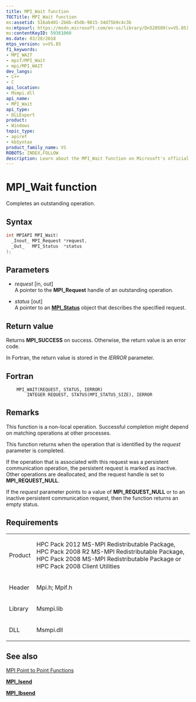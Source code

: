 ```yaml
---
title: MPI_Wait function
TOCTitle: MPI_Wait function
ms:assetid: 516ab401-2b6b-45db-9815-34d75b9c4c3b
ms:mtpsurl: https://msdn.microsoft.com/en-us/library/Dn520589(v=VS.85)
ms:contentKeyID: 59361060
ms.date: 03/28/2018
mtps_version: v=VS.85
f1_keywords:
- MPI_WAIT
- mpif/MPI_Wait
- mpi/MPI_WAIT
dev_langs:
- C++
- C
api_location:
- Msmpi.dll
api_name:
- MPI_Wait
api_type:
- DLLExport
product:
- Windows
topic_type:
- apiref
- kbSyntax
product_family_name: VS
ROBOTS: INDEX,FOLLOW
description: Learn about the MPI_Wait function on Microsoft's official site. Understand its syntax, parameters, return values, and how it completes operations.
---
```


# MPI\_Wait function

Completes an outstanding operation.

## Syntax

``` c++
int MPIAPI MPI_Wait(
  _Inout_ MPI_Request *request,
  _Out_   MPI_Status  *status
);
```

## Parameters

  - *request* \[in, out\]  
    A pointer to the **MPI\_Request** handle of an outstanding operation.

  - *status* \[out\]  
    A pointer to an [**MPI\_Status**](mpi-status-structure.md) object that describes the specified request.

## Return value

Returns **MPI\_SUCCESS** on success. Otherwise, the return value is an error code.

In Fortran, the return value is stored in the *IERROR* parameter.

## Fortran

``` FORTRAN
    MPI_WAIT(REQUEST, STATUS, IERROR)
        INTEGER REQUEST, STATUS(MPI_STATUS_SIZE), IERROR
```

## Remarks

This function is a non-local operation. Successful completion might depend on matching operations at other processes.

This function returns when the operation that is identified by the *request* parameter is completed.

If the operation that is associated with this request was a persistent communication operation, the persistent request is marked as inactive. Other operations are deallocated, and the request handle is set to **MPI\_REQUEST\_NULL**.

If the *request* parameter points to a value of **MPI\_REQUEST\_NULL** or to an inactive persistent communication request, then the function returns an empty status.

## Requirements

<table>
<colgroup>
<col/>
<col/>
</colgroup>
<tbody>
<tr class="odd">
<td><p>Product</p></td>
<td><p>HPC Pack 2012 MS-MPI Redistributable Package, HPC Pack 2008 R2 MS-MPI Redistributable Package, HPC Pack 2008 MS-MPI Redistributable Package or HPC Pack 2008 Client Utilities</p></td>
</tr>
<tr class="even">
<td><p>Header</p></td>
<td>Mpi.h;
Mpif.h</td>
</tr>
<tr class="odd">
<td><p>Library</p></td>
<td>Msmpi.lib</td>
</tr>
<tr class="even">
<td><p>DLL</p></td>
<td>Msmpi.dll</td>
</tr>
</tbody>
</table>


## See also

[MPI Point to Point Functions](mpi-point-to-point-functions.md)

[**MPI\_Isend**](mpi-isend-function.md)

[**MPI\_Ibsend**](mpi-ibsend-function.md)

